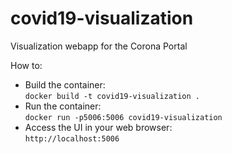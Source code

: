 # covid19-visualization

Visualization webapp for the Corona Portal

How to:
- Build the container:  
`docker build -t covid19-visualization .`
- Run the container:  
`docker run -p5006:5006 covid19-visualization`
- Access the UI in your web browser:  
`http://localhost:5006`
